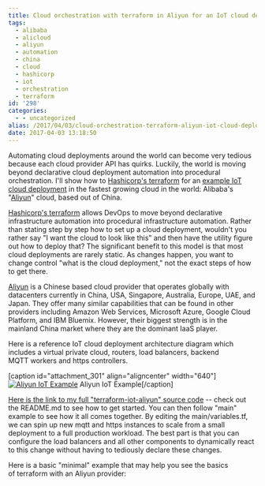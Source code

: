 ```yaml
---
title: Cloud orchestration with terraform in Aliyun for an IoT cloud deployment
tags:
  - alibaba
  - alicloud
  - aliyun
  - automation
  - china
  - cloud
  - hashicorp
  - iot
  - orchestration
  - terraform
id: '298'
categories:
  - - uncategorized
alias: /2017/04/03/cloud-orchestration-terraform-aliyun-iot-cloud-deployment/
date: 2017-04-03 13:18:50
---
```


Automating cloud deployments around the world can become very tedious because each cloud provider API has quirks. Luckily, the world is moving beyond declarative cloud deployment automation into procedural orchestration. I'll show how to [Hashicorp's terraform](https://www.terraform.io/) for an [example IoT cloud deployment](https://github.com/benjaminchodroff/terraform-iot-aliyun) in the fastest growing cloud in the world: Alibaba's "[Aliyun](http://www.aliyun.com/)" cloud, based out of China.
<!-- more -->
  
[Hashicorp's terraform](https://www.terraform.io/) allows DevOps to move beyond declarative infrastructure automation into procedural infrastructure automation. Rather than stating step by step how to set up a cloud deployment, wouldn't you rather say "I want the cloud to look like this" and then have the utility figure out how to deploy that? The significant benefit to this model is that most cloud deployments are rarely static. As changes happen, you want to change control "what is the cloud deployment," not the exact steps of how to get there.

[Aliyun](http://www.aliyun.com/) is a Chinese based cloud provider that operates globally with datacenters currently in China, USA, Singapore, Australia, Europe, UAE, and Japan. They offer many similar capabilities that can be found in other providers including Amazon Web Services, Microsoft Azure, Google Cloud Platform, and IBM Bluemix. However, their biggest strength is in the mainland China market where they are the dominant IaaS player.

Here is a reference IoT cloud deployment architecture diagram which includes a virtual private cloud, routers, load balancers, backend MQTT workers and https controllers.

\[caption id="attachment\_301" align="aligncenter" width="640"\][![Aliyun IoT Example](https://benchodroff.com/wp-content/uploads/2017/04/iotexample-1024x746.png)](https://benchodroff.com/wp-content/uploads/2017/04/iotexample.png) Aliyun IoT Example\[/caption\]

[Here is the link to my full "terraform-iot-aliyun" source code](https://github.com/benjaminchodroff/terraform-iot-aliyun) \-- check out the README.md to see how to get started. You can then follow "main" example to see how it all comes together. By editing the main/variables.tf, we can spin up new mqtt and https instances to scale from a small deployment to a full production workload. The best part is that you can configure the load balancers and all other components to dynamically react to this change without having to tediously declare these changes.

Here is a basic "minimal" example that may help you see the basics of terraform with an Aliyun provider: